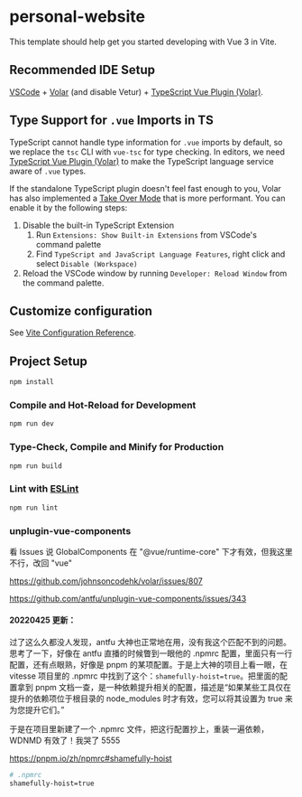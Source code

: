 # personal-website

This template should help get you started developing with Vue 3 in Vite.

## Recommended IDE Setup

[VSCode](https://code.visualstudio.com/) + [Volar](https://marketplace.visualstudio.com/items?itemName=johnsoncodehk.volar) (and disable Vetur) + [TypeScript Vue Plugin (Volar)](https://marketplace.visualstudio.com/items?itemName=johnsoncodehk.vscode-typescript-vue-plugin).

## Type Support for `.vue` Imports in TS

TypeScript cannot handle type information for `.vue` imports by default, so we replace the `tsc` CLI with `vue-tsc` for type checking. In editors, we need [TypeScript Vue Plugin (Volar)](https://marketplace.visualstudio.com/items?itemName=johnsoncodehk.vscode-typescript-vue-plugin) to make the TypeScript language service aware of `.vue` types.

If the standalone TypeScript plugin doesn't feel fast enough to you, Volar has also implemented a [Take Over Mode](https://github.com/johnsoncodehk/volar/discussions/471#discussioncomment-1361669) that is more performant. You can enable it by the following steps:

1. Disable the built-in TypeScript Extension
   1. Run `Extensions: Show Built-in Extensions` from VSCode's command palette
   2. Find `TypeScript and JavaScript Language Features`, right click and select `Disable (Workspace)`
2. Reload the VSCode window by running `Developer: Reload Window` from the command palette.

## Customize configuration

See [Vite Configuration Reference](https://vitejs.dev/config/).

## Project Setup

```sh
npm install
```

### Compile and Hot-Reload for Development

```sh
npm run dev
```

### Type-Check, Compile and Minify for Production

```sh
npm run build
```

### Lint with [ESLint](https://eslint.org/)

```sh
npm run lint
```

### unplugin-vue-components

看 Issues 说 GlobalComponents 在 "@vue/runtime-core" 下才有效，但我这里不行，改回 "vue"

https://github.com/johnsoncodehk/volar/issues/807

https://github.com/antfu/unplugin-vue-components/issues/343

#### 20220425 更新：

过了这么久都没人发现，antfu 大神也正常地在用，没有我这个匹配不到的问题。思考了一下，好像在 antfu 直播的时候瞥到一眼他的 .npmrc 配置，里面只有一行配置，还有点眼熟，好像是 pnpm 的某项配置。于是上大神的项目上看一眼，在 vitesse 项目里的 .npmrc 中找到了这个：`shamefully-hoist=true`。把里面的配置拿到 pnpm 文档一查，是一种依赖提升相关的配置，描述是“如果某些工具仅在提升的依赖项位于根目录的 node_modules 时才有效，您可以将其设置为 true 来为您提升它们。”

于是在项目里新建了一个 .npmrc 文件，把这行配置抄上，重装一遍依赖，WDNMD 有效了！我哭了 5555

https://pnpm.io/zh/npmrc#shamefully-hoist

```sh
# .npmrc
shamefully-hoist=true
```
